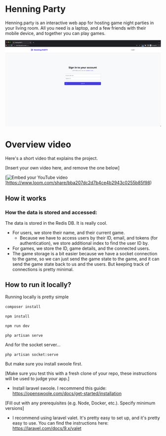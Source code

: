 # Henning Party

Henning.party is an interactive web app for hosting game night parties in your living room. All you need is a laptop, and a few friends with their mobile device, and together you can play games.

![Insert app screenshots](https://raw.githubusercontent.com/jacobshenning/henning-party/90556539fcf6abe6869143ea814e70bea5f4230a/Screen%20Shot%202022-08-29%20at%2010.15.51%20PM.png)

# Overview video

Here's a short video that explains the project.

[Insert your own video here, and remove the one below]

[![Embed your YouTube video](https://cdn.loom.com/sessions/thumbnails/bba207dc2d7b4ce4b2943c0255b85f98-with-play.gif)]https://www.loom.com/share/bba207dc2d7b4ce4b2943c0255b85f98)

## How it works

### How the data is stored and accessed:

The data is stored in the Redis DB. It is really cool.

 - For users, we store their name, and their current game.
   - Because we have to access users by their ID, email, and tokens (for authentication), we store additional index to find the user ID by.
 - For games, we store the ID, game details, and the connected users.
 - The game storage is a bit easier because we have a socket connection to the game, so we can just send the game state to the game, and it can send the game state back to us and the users. But keeping track of connections is pretty minimal.

## How to run it locally?

Running locally is pretty simple

`composer install`

`npm install`

`npm run dev`

`php artisan serve`

And for the socket server...

`php artisan socket:serve`

But make sure you install swoole first.

[Make sure you test this with a fresh clone of your repo, these instructions will be used to judge your app.]

- Install laravel swoole. I recommend this guide:
  https://openswoole.com/docs/get-started/installation

[Fill out with any prerequisites (e.g. Node, Docker, etc.). Specify minimum versions]

- I recommend using laravel valet. It's pretty easy to set up, and it's pretty easy to use. You can find the instructions here:
  https://laravel.com/docs/9.x/valet

